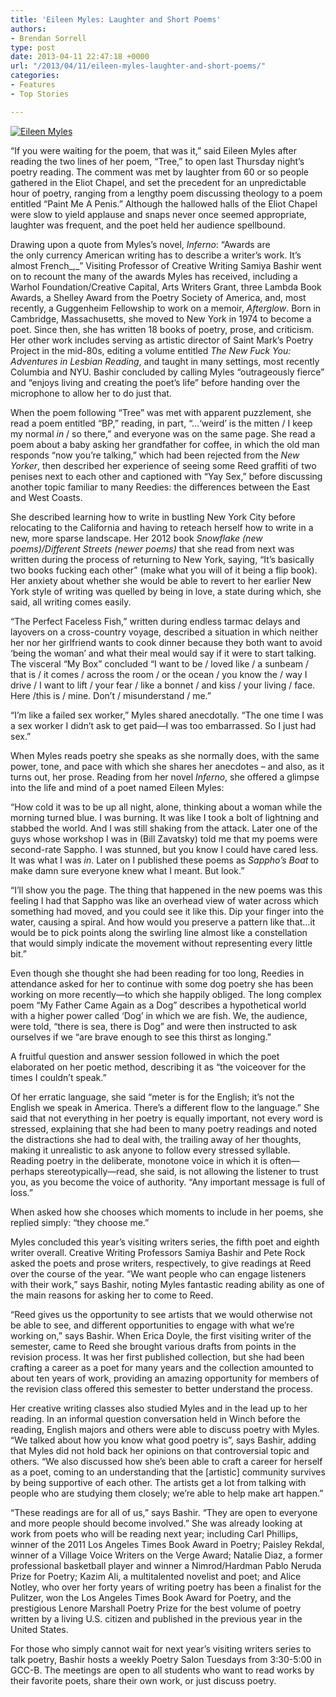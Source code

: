 ```yaml
---
title: 'Eileen Myles: Laughter and Short Poems'
authors:
- Brendan Sorrell
type: post
date: 2013-04-11 22:47:18 +0000
url: "/2013/04/11/eileen-myles-laughter-and-short-poems/"
categories:
- Features
- Top Stories

---
```

[<img class="aligncenter size-full wp-image-2236" alt="Eileen Myles" src="https://i0.wp.com/www.reedquest.org/wp-content/uploads/2013/04/R1026118_web.png?resize=770%2C513" data-recalc-dims="1" />][1]

“If you were waiting for the poem, that was it,” said Eileen Myles after reading the two lines of her poem, “Tree,” to open last Thursday night’s poetry reading. The comment was met by laughter from 60 or so people gathered in the Eliot Chapel, and set the precedent for an unpredictable hour of poetry, ranging from a lengthy poem discussing theology to a poem entitled “Paint Me A Penis.” Although the hallowed halls of the Eliot Chapel were slow to yield applause and snaps never once seemed appropriate, laughter was frequent, and the poet held her audience spellbound.

Drawing upon a quote from Myles’s novel, _Inferno_: “Awards are the only currency American writing has to describe a writer’s work. It’s almost French_,_” Visiting Professor of Creative Writing Samiya Bashir went on to recount the many of the awards Myles has received, including a Warhol Foundation/Creative Capital, Arts Writers Grant, three Lambda Book Awards, a Shelley Award from the Poetry Society of America, and, most recently, a Guggenheim Fellowship to work on a memoir, _Afterglow_. Born in Cambridge, Massachusetts, she moved to New York in 1974 to become a poet. Since then, she has written 18 books of poetry, prose, and criticism. Her other work includes serving as artistic director of Saint Mark’s Poetry Project in the mid-80s, editing a volume entitled _The New Fuck You: Adventures in Lesbian Reading_, and taught in many settings, most recently Columbia and NYU. Bashir concluded by calling Myles “outrageously fierce” and “enjoys living and creating the poet’s life” before handing over the microphone to allow her to do just that.

When the poem following “Tree” was met with apparent puzzlement, she read a poem entitled “BP,” reading, in part, “…‘weird’ is the mitten / I keep my normal _in_ / so there,” and everyone was on the same page. She read a poem about a baby asking her grandfather for coffee, in which the old man responds “now you’re talking,” which had been rejected from the _New Yorker_, then described her experience of seeing some Reed graffiti of two penises next to each other and captioned with “Yay Sex,” before discussing another topic familiar to many Reedies: the differences between the East and West Coasts.

She described learning how to write in bustling New York City before relocating to the California and having to reteach herself how to write in a new, more sparse landscape. Her 2012 book _Snowflake (new poems)/Different Streets (newer poems)_ that she read from next was written during the process of returning to New York, saying, “It’s basically two books fucking each other” (make what you will of it being a flip book). Her anxiety about whether she would be able to revert to her earlier New York style of writing was quelled by being in love, a state during which, she said, all writing comes easily.

“The Perfect Faceless Fish,” written during endless tarmac delays and layovers on a cross-country voyage, described a situation in which neither her nor her girlfriend wants to cook dinner because they both want to avoid ‘being the woman’ and what their meal would say if it were to start talking. The visceral “My Box” concluded “I want to be / loved like / a sunbeam / that is / it comes / across the room / or the ocean / you know the / way I drive / I want to lift / your fear / like a bonnet / and kiss / your living / face. Here /this is / mine. Don’t / misunderstand / me.”

“I’m like a failed sex worker,” Myles shared anecdotally. “The one time I was a sex worker I didn’t ask to get paid—I was too embarrassed. So I just had sex.”

When Myles reads poetry she speaks as she normally does, with the same power, tone, and pace with which she shares her anecdotes – and also, as it turns out, her prose. Reading from her novel _Inferno_, she offered a glimpse into the life and mind of a poet named Eileen Myles:

“How cold it was to be up all night, alone, thinking about a woman while the morning turned blue. I was burning. It was like I took a bolt of lightning and stabbed the world. And I was still shaking from the attack. Later one of the guys whose workshop I was in (Bill Zavatsky) told me that my poems were second-rate Sappho. I was stunned, but you know I could have cared less. It was what I was _in_. Later on I published these poems as _Sappho’s Boat_ to make damn sure everyone knew what I meant. But look.”

“I’ll show you the page. The thing that happened in the new poems was this feeling I had that Sappho was like an overhead view of water across which something had moved, and you could see it like this. Dip your finger into the water, causing a spiral. And how would you preserve a pattern like that…it would be to pick points along the swirling line almost like a constellation that would simply indicate the movement without representing every little bit.”

Even though she thought she had been reading for too long, Reedies in attendance asked for her to continue with some dog poetry she has been working on more recently—to which she happily obliged. The long complex poem “My Father Came Again as a Dog” describes a hypothetical world with a higher power called ‘Dog’ in which we are fish. We, the audience, were told, “there is sea, there is Dog” and were then instructed to ask ourselves if we “are brave enough to see this thirst as longing.”

A fruitful question and answer session followed in which the poet elaborated on her poetic method, describing it as “the voiceover for the times I couldn’t speak.”

Of her erratic language, she said “meter is for the English; it’s not the English we speak in America. There’s a different flow to the language.” She said that not everything in her poetry is equally important, not every word is stressed, explaining that she had been to many poetry readings and noted the distractions she had to deal with, the trailing away of her thoughts, making it unrealistic to ask anyone to follow every stressed syllable. Reading poetry in the deliberate, monotone voice in which it is often—perhaps stereotypically—read, she said, is not allowing the listener to trust you, as you become the voice of authority. “Any important message is full of loss.”

When asked how she chooses which moments to include in her poems, she replied simply: “they choose me.”

Myles concluded this year’s visiting writers series, the fifth poet and eighth writer overall. Creative Writing Professors Samiya Bashir and Pete Rock asked the poets and prose writers, respectively, to give readings at Reed over the course of the year. “We want people who can engage listeners with their work,” says Bashir, noting Myles fantastic reading ability as one of the main reasons for asking her to come to Reed.

“Reed gives us the opportunity to see artists that we would otherwise not be able to see, and different opportunities to engage with what we’re working on,” says Bashir. When Erica Doyle, the first visiting writer of the semester, came to Reed she brought various drafts from points in the revision process. It was her first published collection, but she had been crafting a career as a poet for many years and the collection amounted to about ten years of work, providing an amazing opportunity for members of the revision class offered this semester to better understand the process.

Her creative writing classes also studied Myles and in the lead up to her reading. In an informal question conversation held in Winch before the reading, English majors and others were able to discuss poetry with Myles. “We talked about how you know what good poetry is”, says Bashir, adding that Myles did not hold back her opinions on that controversial topic and others. “We also discussed how she’s been able to craft a career for herself as a poet, coming to an understanding that the [artistic] community survives by being supportive of each other. The artists get a lot from talking with people who are studying them closely; we’re able to help make art happen.”

“These readings are for all of us,” says Bashir. “They are open to everyone and more people should become involved.” She was already looking at work from poets who will be reading next year; including Carl Phillips, winner of the 2011 Los Angeles Times Book Award in Poetry; Paisley Rekdal, winner of a Village Voice Writers on the Verge Award; Natalie Diaz, a former professional basketball player and winner a Nimrod/Hardman Pablo Neruda Prize for Poetry; Kazim Ali, a multitalented novelist and poet; and Alice Notley, who over her forty years of writing poetry has been a finalist for the Pulitzer, won the Los Angeles Times Book Award for Poetry, and the prestigious Lenore Marshall Poetry Prize for the best volume of poetry written by a living U.S. citizen and published in the previous year in the United States.

For those who simply cannot wait for next year’s visiting writers series to talk poetry, Bashir hosts a weekly Poetry Salon Tuesdays from 3:30-5:00 in GCC-B. The meetings are open to all students who want to read works by their favorite poets, share their own work, or just discuss poetry.

 [1]: https://i0.wp.com/www.reedquest.org/wp-content/uploads/2013/04/R1026118_web.png